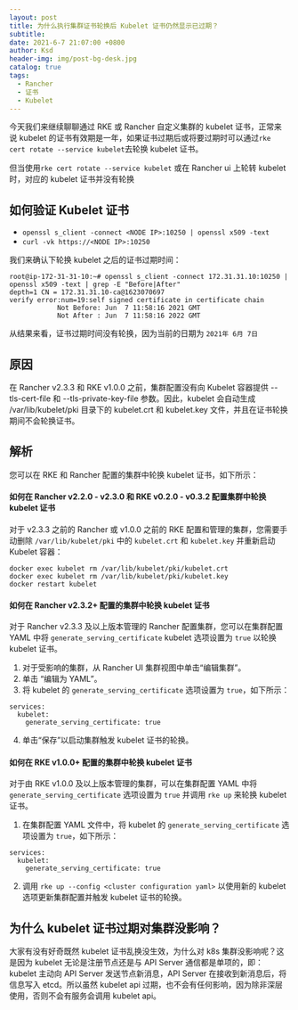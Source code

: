 ```yaml
---
layout: post
title: 为什么执行集群证书轮换后 Kubelet 证书仍然显示已过期？
subtitle:
date: 2021-6-7 21:07:00 +0800
author: Ksd
header-img: img/post-bg-desk.jpg
catalog: true
tags:
  - Rancher
  - 证书
  - Kubelet
---
```


今天我们来继续聊聊通过 RKE 或 Rancher 自定义集群的 kubelet 证书，正常来说 kubelet 的证书有效期是一年，如果证书过期后或将要过期时可以通过`rke cert rotate --service kubelet`去轮换 kubelet 证书。

但当使用`rke cert rotate --service kubelet` 或在 Rancher ui 上轮转 kubelet 时，对应的 kubelet 证书并没有轮换

## 如何验证 Kubelet 证书

- `openssl s_client -connect <NODE IP>:10250 | openssl x509 -text`
- `curl -vk https://<NODE IP>:10250`

我们来确认下轮换 kubelet 之后的证书过期时间：

```
root@ip-172-31-31-10:~# openssl s_client -connect 172.31.31.10:10250 | openssl x509 -text | grep -E "Before|After"
depth=1 CN = 172.31.31.10-ca@1623070697
verify error:num=19:self signed certificate in certificate chain
            Not Before: Jun  7 11:58:16 2021 GMT
            Not After : Jun  7 11:58:16 2022 GMT
```

从结果来看，证书过期时间没有轮换，因为当前的日期为 `2021年 6月 7日`

## 原因

在 Rancher v2.3.3 和 RKE v1.0.0 之前，集群配置没有向 Kubelet 容器提供 --tls-cert-file 和 --tls-private-key-file 参数。因此，kubelet 会自动生成 /var/lib/kubelet/pki 目录下的 kubelet.crt 和 kubelet.key 文件，并且在证书轮换期间不会轮换证书。

## 解析

您可以在 RKE 和 Rancher 配置的集群中轮换 kubelet 证书，如下所示：

#### 如何在 Rancher v2.2.0 - v2.3.0 和 RKE v0.2.0 - v0.3.2 配置集群中轮换 kubelet 证书

对于 v2.3.3 之前的 Rancher 或 v1.0.0 之前的 RKE 配置和管理的集群，您需要手动删除 `/var/lib/kubelet/pki` 中的 `kubelet.crt` 和 `kubelet.key` 并重新启动 Kubelet 容器：

```
docker exec kubelet rm /var/lib/kubelet/pki/kubelet.crt
docker exec kubelet rm /var/lib/kubelet/pki/kubelet.key
docker restart kubelet
```

#### 如何在 Rancher v2.3.2+ 配置的集群中轮换 kubelet 证书

对于 Rancher v2.3.3 及以上版本管理的 Rancher 配置集群，您可以在集群配置 YAML 中将 `generate_serving_certificate` kubelet 选项设置为 `true` 以轮换 kubelet 证书。

1. 对于受影响的集群，从 Rancher UI 集群视图中单击“编辑集群”。
2. 单击 “编辑为 YAML”。
3. 将 kubelet 的 `generate_serving_certificate` 选项设置为 `true`，如下所示：

```
services:
  kubelet:
    generate_serving_certificate: true
```

4. 单击“保存”以启动集群触发 kubelet 证书的轮换。

#### 如何在 RKE v1.0.0+ 配置的集群中轮换 kubelet 证书

对于由 RKE v1.0.0 及以上版本管理的集群，可以在集群配置 YAML 中将 `generate_serving_certificate` 选项设置为 `true` 并调用 `rke up` 来轮换 kubelet 证书。

1. 在集群配置 YAML 文件中，将 kubelet 的 `generate_serving_certificate` 选项设置为 `true`，如下所示：

```
services:
  kubelet:
    generate_serving_certificate: true
```

2. 调用 `rke up --config <cluster configuration yaml>` 以使用新的 kubelet 选项更新集群配置并触发 kubelet 证书的轮换。

## 为什么 kubelet 证书过期对集群没影响？

大家有没有好奇既然 kubelet 证书乱换没生效，为什么对 k8s 集群没影响呢？这是因为 kubelet 无论是注册节点还是与 API Server 通信都是单项的，即：kubelet 主动向 API Server 发送节点新消息，API Server 在接收到新消息后，将信息写入 etcd。所以虽然 kubelet api 过期，也不会有任何影响，因为除非深层使用，否则不会有服务会调用 kubelet api。

